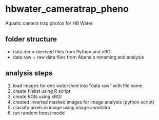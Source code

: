 # hbwater_cameratrap_pheno
Aquatic camera trap photos for HB Water

## folder structure 
* data der = derrived files from Python and xROI
* data raw = raw data files from Abena's renaming and analysis 

## analysis steps 
1. load images for one watershed into "data raw" with file name 
2. create filelist using R script 
3. create ROIs using xROI
4. created inverted masked images for image analysis (python script) 
5. classify pixels in image using image annotator 
6. run random forest model
